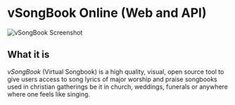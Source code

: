 # vSongBook Online (Web and API)
![vSongBook Screenshot](https://github.com/Appsmata/vSongWeb/raw/master/images/screenshot1.png "vSongBook Screenshot 1")

## What it is

_vSongBook_ (Virtual Songbook) is a high quality, visual, open source
tool to give users access to song lyrics of major worship and praise 
songbooks used in christian gatherings be it in church, weddings, 
funerals or anywhere where one feels like singing.